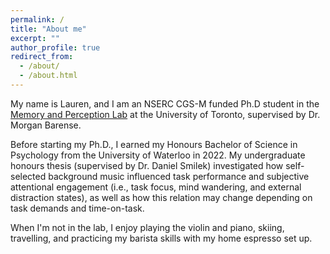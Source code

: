 ```yaml
---
permalink: /
title: "About me"
excerpt: ""
author_profile: true
redirect_from: 
  - /about/
  - /about.html
---
```


My name is Lauren, and I am an NSERC CGS-M funded Ph.D student in the [Memory and Perception Lab](https://barense.psych.utoronto.ca) at the University of Toronto, supervised by Dr. Morgan Barense. 

Before starting my Ph.D., I earned my Honours Bachelor of Science in Psychology from the University of Waterloo in 2022. My undergraduate honours thesis (supervised by Dr. Daniel Smilek) investigated how self-selected background music influenced task performance and subjective attentional engagement (i.e., task focus, mind wandering, and external distraction states), as well as how this relation may change depending on task demands and time-on-task. 

When I'm not in the lab, I enjoy playing the violin and piano, skiing, travelling, and practicing my barista skills with my home espresso set up.

